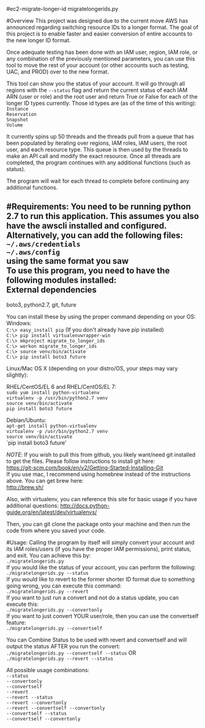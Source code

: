 #ec2-migrate-longer-id
migratelongerids.py

#Overview
This project was designed due to the current move AWS has announced regarding switching resource IDs to a longer format.
The goal of this project is to enable faster and easier conversion of entire accounts to the new longer ID format.

Once adequate testing has been done with an IAM user, region, IAM role, or any combination of the previously mentioned
parameters, you can use this tool to move the rest of your account (or other accounts such as testing, UAC, and PROD)
over to the new format.

This tool can show you the status of your account. It will go through all regions with the `--status` flag and return
the current status of each IAM ARN (user or role) and the root user and return True or False for each of the longer
ID types currently. Those id types are (as of the time of this writing):  
`Instance`  
`Reservation`  
`Snapshot`  
`Volume`  

It currently spins up 50 threads and the threads pull from a queue that has been populated by iterating over regions,
IAM roles, IAM users, the root user, and each resource type. This queue is then used by the threads to make an API call
and modify the exact resource. Once all threads are completed, the program continues with any additional functions
(such as status).  

The program will wait for each thread to complete before continuing any additional functions.

#Requirements:
You need to be running python 2.7 to run this application. This assumes you also have the awscli installed and
configured. Alternatively, you can add the following files:  
`~/.aws/credentials`  
`~/.aws/config`  
using the same format you saw  
To use this program, you need to have the following modules installed:  
External dependencies
---------------------

boto3, python2.7, git, future

You can install these by using the proper command depending on your OS:  
Windows:  
`C:\> easy_install pip` (If you don't already have pip installed)  
`C:\> pip install virtualenvwrapper-win`  
`C:\> mkproject migrate_to_longer_ids`  
`C:\> workon migrate_to_longer_ids`  
`C:\> source venv/bin/activate`  
`C:\> pip install boto3 future`  

Linux/Mac OS X (depending on your distro/OS, your steps may vary slightly):

RHEL/CentOS/EL 6 and RHEL/CentOS/EL 7:  
`sudo yum install python-virtualenv`  
`virtualenv -p /usr/bin/python2.7 venv`  
`source venv/bin/activate`  
`pip install boto3 future`  

Debian/Ubuntu:  
`apt-get install python-virtualenv`  
`virtualenv -p /usr/bin/python2.7 venv`  
`source venv/bin/activate`  
`pip install boto3 future'

*NOTE*: If you wish to pull this from github, you likely want/need git installed to get the files. Please follow instructions
to install git here:  
https://git-scm.com/book/en/v2/Getting-Started-Installing-Git  
If you use mac, I recommend using homebrew instead of the instructions above. You can get brew here:  
http://brew.sh/

Also, with virtualenv, you can reference this site for basic usage if you have additional questions:
http://docs.python-guide.org/en/latest/dev/virtualenvs/

Then, you can git clone the package onto your machine and then run the code from where you saved your code. 

#Usage:
Calling the program by itself will simply convert your account and its IAM roles/users (if you have the proper IAM permissions),
print status, and exit. You can achieve this by:  
`./migratelongerids.py`  
If you would like the status of your account, you can perform the following:  
`./migratelongerids.py --status`  
If you would like to revert to the former shorter ID format due to something going wrong, you can execute this command:  
`./migratelongerids.py --revert`  
If you want to just run a convert and not do a status update, you can execute this:  
`./migratelongerids.py --convertonly`  
If you want to just convert YOUR user/role, then you can use the convertself feature:  
`./migratelongerids.py --convertself`  

You can Combine Status to be used with revert and convertself and will output the status AFTER you run the convert:  
`./migratelongerids.py --convertself --status` OR  
`./migratelongerids.py --revert --status`  

All possible usage combinations:  
`--status`  
`--convertonly`  
`--convertself`  
`--revert`  
`--revert --status`  
`--revert --convertonly`  
`--revert --convertself --convertonly`  
`--convertself --status`  
`--convertself --convertonly`  
